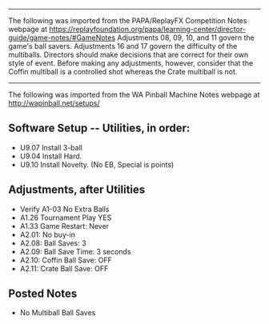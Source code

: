 ***
The following was imported from the PAPA/ReplayFX Competition Notes webpage at https://replayfoundation.org/papa/learning-center/director-guide/game-notes/#GameNotes
Adjustments 08, 09, 10, and 11 govern the game's ball savers. Adjustments 16 and 17 govern the difficulty of the multiballs. Directors should make decisions that are correct for their own style of event. Before making any adjustments, however, consider that the Coffin multiball is a controlled shot whereas the Crate multiball is not.
***
The following was imported from the WA Pinball Machine Notes webpage at http://wapinball.net/setups/
## Software Setup -- Utilities, in order:
-   U9.07 Install 3-ball
-   U9.04 Install Hard.
-   U9.10 Install Novelty. (No EB, Special is points)
## Adjustments, after Utilities
-   Verify A1-03 No Extra Balls
-   A1.26 Tournament Play YES
-   A1.33 Game Restart: Never
-   A2.01: No buy-in
-   A2.08: Ball Saves: 3
-   A2.09: Ball Save Time: 3 seconds
-   A2.10: Coffin Ball Save: OFF
-   A2.11: Crate Ball Save: OFF
## Posted Notes
-   No Multiball Ball Saves
